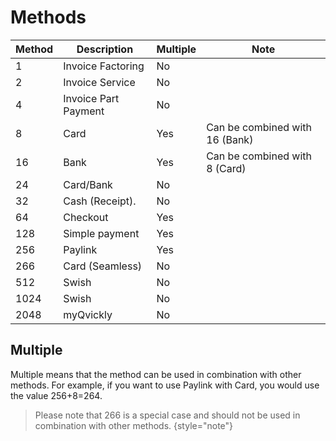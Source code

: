 # Methods

| Method  | Description          | Multiple | Note                           |
|---------|----------------------|----------|--------------------------------|
| 1       | Invoice Factoring    | No       |                                |
| 2       | Invoice Service      | No       |                                |
| 4       | Invoice Part Payment | No       |                                |
| 8       | Card                 | Yes      | Can be combined with 16 (Bank) |
| 16      | Bank                 | Yes      | Can be combined with 8 (Card)  |
| 24      | Card/Bank            | No       |                                |
| 32      | Cash (Receipt).      | No       |                                |
| 64      | Checkout             | Yes      |                                |
| 128     | Simple payment       | Yes      |                                |
| 256     | Paylink              | Yes      |                                |
| 266     | Card (Seamless)      | No       |                                |
| 512     | Swish                | No       |                                |
| 1024    | Swish                | No       |                                |
| 2048    | myQvickly            | No       |                                |

## Multiple
Multiple means that the method can be used in combination with other methods. For example, if you want to use Paylink with Card, you would use the value 256+8=264.

> Please note that 266 is a special case and should not be used in combination with other methods.
{style="note"}